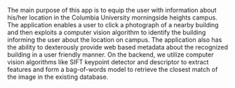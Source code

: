 The main purpose of this app is to equip the user with information about his/her location in the Columbia University morningside heights campus. The application enables a user to click a photograph of a nearby building and then exploits a computer vision algorithm to identify the building informing the user about the location on campus. The application also has the ability to dexterously provide web based metadata about the recognized building in a user friendly manner. On the backend, we utilize computer vision algorithms like SIFT keypoint detector and descriptor to extract features and form a bag-of-words model to retrieve the closest match of the image in the existing database.